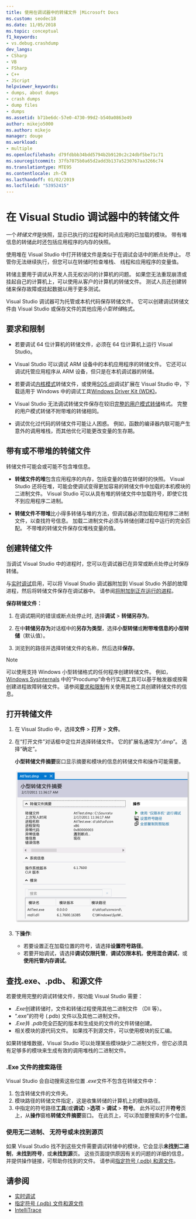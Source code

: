 ```yaml
---
title: 使用在调试器中的转储文件 |Microsoft Docs
ms.custom: seodec18
ms.date: 11/05/2018
ms.topic: conceptual
f1_keywords:
- vs.debug.crashdump
dev_langs:
- CSharp
- VB
- FSharp
- C++
- JScript
helpviewer_keywords:
- dumps, about dumps
- crash dumps
- dump files
- dumps
ms.assetid: b71be6dc-57e0-4730-99d2-b540a0863e49
author: mikejo5000
ms.author: mikejo
manager: douge
ms.workload:
- multiple
ms.openlocfilehash: d79fdbbb34bdd5794b2b9120c2c24dbf5be71c71
ms.sourcegitcommit: 37fb7075b0a65d2add3b137a5230767aa3266c74
ms.translationtype: MTE95
ms.contentlocale: zh-CN
ms.lasthandoff: 01/02/2019
ms.locfileid: "53952415"
---
```

# <a name="dump-files-in-the-visual-studio-debugger"></a>在 Visual Studio 调试器中的转储文件

<a name="BKMK_What_is_a_dump_file_"></a> 一个*转储文件*是快照，显示已执行的过程和时间点应用的已加载的模块。 带有堆信息的转储此时还包括应用程序的内存的快照。 

使用堆在 Visual Studio 中打开转储文件是类似于在调试会话中的断点处停止。 尽管你无法继续执行，但您可以在转储时检查堆栈、 线程和应用程序的变量值。

转储主要用于调试从开发人员无权访问的计算机的问题。 如果您无法重现崩溃或挂起自己的计算机上，可以使用从客户的计算机的转储文件。 测试人员还创建转储来保存故障或挂起数据以用于更多测试。 

Visual Studio 调试器可为托管或本机代码保存转储文件。 它可以创建调试转储文件由 Visual Studio 或保存文件的其他应用*小型转储*格式。

##  <a name="BKMK_Requirements_and_limitations"></a>要求和限制

-   若要调试 64 位计算机的转储文件，必须在 64 位计算机上运行 Visual Studio。

-   Visual Studio 可以调试 ARM 设备中的本机应用程序的转储文件。 它还可以调试托管应用程序从 ARM 设备，但只是在本机调试器的转储。

-   若要调试[内核模式](/windows-hardware/drivers/debugger/kernel-mode-dump-files)转储文件，或使用[SOS.dll](/dotnet/framework/tools/sos-dll-sos-debugging-extension)调试扩展在 Visual Studio 中，下载适用于 Windows 中的调试工具[Windows Driver Kit (WDK)](/windows-hardware/drivers/download-the-wdk)。

-   Visual Studio 无法调试转储文件保存在较旧[完整的用户模式转储](/windows/desktop/wer/collecting-user-mode-dumps)格式。 完整的用户模式转储不附带堆的转储相同。

-   调试优化过代码的转储文件可能让人困惑。 例如，函数的编译器内联可能产生意外的调用堆栈，而其他优化可能更改变量的生存期。

##  <a name="BKMK_Dump_files__with_or_without_heaps"></a>带有或不带堆的转储文件

转储文件可能会或可能不包含堆信息。

-   **转储文件的堆**包含应用程序的内存，包括变量的值在转储时的快照。 Visual Studio 还将在堆，可能会使调试变得更加容易的转储文件中加载的本机模块的二进制文件。 Visual Studio 可以从具有堆的转储文件中加载符号，即使它找不到应用程序二进制。 

-   **转储文件不带堆**比小得多转储与堆的方法，但调试器必须加载应用程序二进制文件，以查找符号信息。 加载二进制文件必须与转储创建过程中运行的完全匹配。 不带堆的转储文件保存仅堆栈变量的值。

##  <a name="BKMK_Create_a_dump_file"></a>创建转储文件

当调试 Visual Studio 中的进程时，您可以在调试器已在异常或断点处停止时保存转储。 

与[实时调试](../debugger/just-in-time-debugging-in-visual-studio.md)启用，可以将 Visual Studio 调试器附加到 Visual Studio 外部的故障进程，然后将转储文件保存在调试器中。 请参阅[将附加到正在运行的进程](../debugger/attach-to-running-processes-with-the-visual-studio-debugger.md)。

**保存转储文件：**

1. 在调试期间的错误或断点处停止时, 选择**调试** > **转储另存为**。 

1. 在中**转储另存为**对话框中的**另存为类型**，选择**小型转储**或**附带堆信息的小型转储**（默认值）。

1. 浏览到的路径并选择转储文件的名称，然后选择**保存**。 

>[!NOTE]
>可以使用支持 Windows 小型转储格式的任何程序创建转储文件。 例如，[Windows Sysinternals](http://technet.microsoft.com/sysinternals/default) 中的“Procdump”命令行实用工具可以基于触发器或按需创建进程故障转储文件。 请参阅[要求和限制](../debugger/using-dump-files.md#BKMK_Requirements_and_limitations)有关使用其他工具创建转储文件的信息。

##  <a name="BKMK_Open_a_dump_file"></a>打开转储文件

1. 在 Visual Studio 中，选择**文件** > **打开** > **文件**。

1. 在“打开文件”对话框中定位并选择转储文件。 它的扩展名通常为“.dmp”。 选择“确定”。

   **小型转储文件摘要**窗口显示摘要和模块的信息的转储文件和操作可能需要。

   ![小型转储摘要页](../debugger/media/dbg_dump_summarypage.png "小型转储摘要页")

1. 下**操作**:
   - 若要设置正在加载位置的符号，请选择**设置符号路径**。
   - 若要开始调试，请选择**调试仅限托管**，**调试仅限本机**，**使用混合调试**，或**使用托管内存调试**。

##  <a name="BKMK_Find_binaries__symbol___pdb__files__and_source_files"></a> 查找.exe、.pdb、 和源文件

若要使用完整的调试转储文件，按功能 Visual Studio 需要：

- *.Exe*创建转储时，文件和转储过程使用其他二进制文件 （Dll 等）。
- “.exe”的符号 (.pdb) 文件以及其他二进制文件。
- *.Exe*并 *.pdb*完全匹配的版本和生成处的文件的文件转储创建。
- 相关模块的源代码文件。 如果找不到源文件，可以使用模块的反汇编。

如果转储堆数据，Visual Studio 可以处理某些模块缺少二进制文件，但它必须具有足够多的模块来生成有效的调用堆栈的二进制文件。 

### <a name="search-paths-for-exe-files"></a>.Exe 文件的搜索路径

Visual Studio 会自动搜索这些位置 *.exe*文件不包含在转储文件中：

1. 包含转储文件的文件夹。
2. 模块路径的转储文件指定，这是收集转储的计算机上的模块路径。
3. 中指定的符号路径**工具**(或**调试**) >**选项** > **调试** >  **符号**。 此外可以打开**符号**页上，从**操作**窗格**转储文件摘要**窗口。 在此页上，可以添加要搜索的多个位置。

### <a name="use-the-no-binary-no-symbols-or-no-source-found-pages"></a>使用无二进制、 无符号或未找到源页

如果 Visual Studio 找不到这些文件需要调试转储中的模块，它会显示**未找到二进制**，**未找到符号**，或**未找到源**页。 这些页面提供原因有关的问题的详细的信息，并提供操作链接，可帮助你找到的文件。 请参阅[指定符号 (.pdb) 和源文件](../debugger/specify-symbol-dot-pdb-and-source-files-in-the-visual-studio-debugger.md)。

## <a name="see-also"></a>请参阅

- [实时调试](../debugger/just-in-time-debugging-in-visual-studio.md)
- [指定符号 (.pdb) 文件和源文件](../debugger/specify-symbol-dot-pdb-and-source-files-in-the-visual-studio-debugger.md)
- [IntelliTrace](../debugger/intellitrace.md)